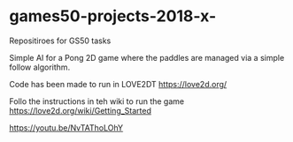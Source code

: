 # games50-projects-2018-x-
Repositiroes for GS50 tasks

Simple AI for a Pong 2D game where the paddles are managed via a simple follow algorithm.

Code has been made to run in LOVE2DT  https://love2d.org/

Follo the instructions in teh wiki to run the game
https://love2d.org/wiki/Getting_Started

https://youtu.be/NvTAThoLOhY

